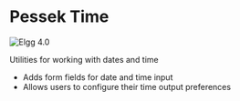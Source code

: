Pessek Time
=========
![Elgg 4.0](https://img.shields.io/badge/Elgg-4.0-green.svg)

Utilities for working with dates and time

* Adds form fields for date and time input
* Allows users to configure their time output preferences
